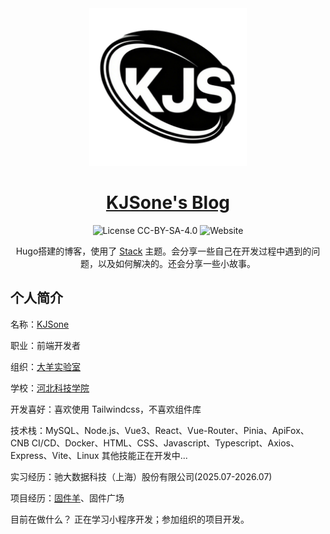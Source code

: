 <div align="center">
<a href="http://kjsone.com">
<img alt="Logo" src="static/favicon.png" style="width: 50%;">
<h1 style="border-bottom: none;" align="center">KJSone's Blog</h1>
</a>

 ![License CC-BY-SA-4.0](https://img.shields.io/github/license/DaiMu-210/kjsone-blog
)
![Website](https://img.shields.io/website?url=http%3A%2F%2Fkjsone.com&up_message=kjsone.com)

Hugo搭建的博客，使用了 [Stack](https://github.com/CaiJimmy/hugo-theme-stack) 主题。会分享一些自己在开发过程中遇到的问题，以及如何解决的。还会分享一些小故事。

</div>

## 个人简介

名称：[KJSone](https://kjsone.com)

职业：前端开发者

组织：[大羊实验室](https://dsheep.com)

学校：[河北科技学院](https://www.hbkjxy.edu.cn/)

开发喜好：喜欢使用 Tailwindcss，不喜欢组件库

技术栈：MySQL、Node.js、Vue3、React、Vue-Router、Pinia、ApiFox、CNB CI/CD、Docker、HTML、CSS、Javascript、Typescript、Axios、Express、Vite、Linux 其他技能正在开发中...

实习经历：驰大数据科技（上海）股份有限公司(2025.07-2026.07)

项目经历：[固件羊](https://easyhey.com)、固件广场

目前在做什么？ 正在学习小程序开发；参加组织的项目开发。


